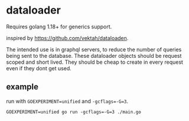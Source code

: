 # dataloader

Requires golang 1.18+ for generics support.

inspired by https://github.com/vektah/dataloaden.

The intended use is in graphql servers, to reduce the number of queries being sent to the database. These dataloader objects should be request scoped and short lived. They should be cheap to create in every request even if they dont get used.

## example

run with `GOEXPERIMENT=unified` and `-gcflags=-G=3`.

```
GOEXPERIMENT=unified go run -gcflags=-G=3 ./main.go
```
